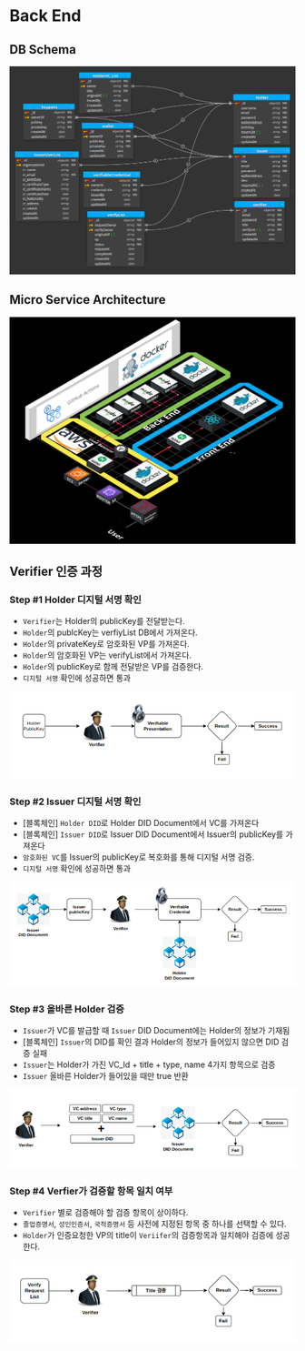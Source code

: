 # Back End

## DB Schema
![](./assets/DB_Schema_Mongo.png)

## Micro Service Architecture
![](./assets/DIDNOW_deploy_bk.png)  

## Verifier 인증 과정

###  Step #1 Holder 디지털 서명 확인
- `Verifier`는 Holder의 publicKey를 전달받는다.
- `Holder`의 publcKey는 verfiyList DB에서 가져온다.
- `Holder`의 privateKey로 암호화된 VP를 가져온다.
- `Holder`의 암호화된 VP는 verifyList에서 가져온다.
- `Holder`의 publicKey로 함께 전달받은 VP를 검증한다.
- `디지털 서명` 확인에 성공하면 통과

![](./assets/VerifyFlowchart_01.png)  

### Step #2 Issuer 디지털 서명 확인
- [블록체인] `Holder DID`로 Holder DID Document에서 VC를 가져온다
- [블록체인] `Issuer DID`로 Issuer DID Document에서 Issuer의 publicKey를 가져온다
- `암호화된 VC`를 Issuer의 publicKey로 복호화를 통해 디지털 서명 검증.
- `디지털 서명` 확인에 성공하면 통과

![](./assets/VerifyFlowchart_02.png)  

### Step #3 올바른 Holder 검증
- `Issuer`가 VC를 발급할 때 `Issuer` DID Document에는 Holder의 정보가 기재됨
- [블록체인] `Issuer`의 DID를 확인 결과 Holder의 정보가 들어있지 않으면 DID 검증 실패
- `Issuer`는 Holder가 가진 VC_Id + title + type, name 4가지 항목으로 검증
- `Issuer` 올바른 Holder가 들어있을 때만 true 반환

![](./assets/VerifyFlowchart_03.png)  

### Step #4 Verfier가 검증할 항목 일치 여부
- `Verifier` 별로 검증해야 할 검증 항목이 상이하다.
- `졸업증명서`, `성인인증서`, `국적증명서` 등 사전에 지정된 항목 중 하나를 선택할 수 있다.
- `Holder`가 인증요청한 VP의 title이 `Veriifer`의 검증항목과 일치해야 검증에 성공한다.

![](./assets/VerifyFlowchart_04.png)  